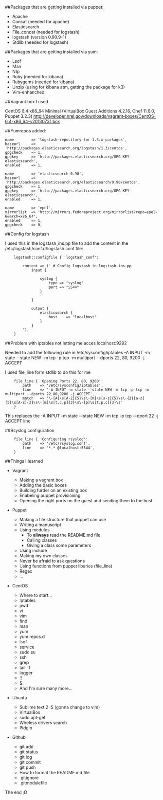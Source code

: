 ##Packages that are getting installed via puppet:

 - Apache
 - Concat 		(needed for apache)
 - Elasticsearch
 - File_concat 	(needed for logstash)
 - logstash     (version 0.90.9-1)
 - Stdlib 		(needed for logstash)

##Packages that are getting installed via yum:

 - Lsof
 - Man
 - Ntp
 - Ruby			(needed for kibana)
 - Rubygems		(needed for kibana)
 - Unzip        (using for kibana atm, getting the package for k3)
 - Vim-enhanched

 ##Vagrant box I used

 CentOS 6.4 x86_64 Minimal (VirtualBox Guest Additions 4.2.16, Chef 11.6.0, Puppet 3.2.3)
 http://developer.nrel.gov/downloads/vagrant-boxes/CentOS-6.4-x86_64-v20130731.box

##Yumrepos added:

	name 		=> 'logstash-repository-for-1.3.x-packages',
 	baseurl 	=> 'http://packages.elasticsearch.org/logstash/1.3/centos',
 	gpgcheck 	=> 1,
 	gpgkey 		=> 'http://packages.elasticsearch.org/GPG-KEY-elasticsearch',
 	enabled 	=> 1,

	name		=> 'elasticsearch-0.90',
	baseurl		=> 'http://packages.elasticsearch.org/elasticsearch/0.90/centos',
	gpgcheck	=> 1,
	gpgkey		=> 'http://packages.elasticsearch.org/GPG-KEY-elasticsearch',
	enabled		=> 1,

	name		=> 'epel',
	mirrorlist	=> 'http://mirrors.fedoraproject.org/mirrorlist?repo=epel-6&arch=x86_64',
	enabled		=> 1,
	gpgcheck	=> 0,
	
##Config for logstash 

I used this in the logstash_ins.pp file to add the content in the /etc/logstash/conf.d/logstash.conf file:

```puppet
    logstash::configfile { 'logstash_conf':

        content => (' # Config logstash in logstash_ins.pp
            input {

                syslog {
                    type => "syslog"
                    port => "5544"
                }

            }

            output {
                elasticsearch {
                    host    => "localhost"
                }
            }
        '),
    }
```

##Problem with iptables not letting me acces localhost:9292

Needed to add the following rule in /etc/sysconfig/iptables
-A INPUT -m state --state NEW -m tcp -p tcp -m multiport --dports 22, 80, 9200 -j ACCEPT

I used file_line form stdlib to do this for me

```puppet
    file_line { 'Opening Ports 22, 80, 9200':
        path    => '/etc/sysconfig/iptables',
        line    => '-A INPUT -m state --state NEW -m tcp -p tcp -m multiport --dports 22,80,9200 -j ACCEPT',
        match   => '\-[A]\s[A-Z]{5}\s\-[m]\s[a-z]{5}\s\-{2}[a-z]{5}\s[A-Z]{3}\s\-[m]\s[t,c,p]{3}\s\-[p]\s[t,p,c]{3}\s'
    }
```
This replaces the -A INPUT -m state --state NEW -m tcp -p tcp --dport 22 -j ACCEPT line

##Rsyslog configuration

```puppet
    file_line { 'Configuring rsyslog':
        path    => '/etc/rsyslog.conf',
        line    => '*.* @localhost:5544',
    }
```

##Things I learned

 - Vagrant
    - Making a vagrant box 
    - Adding the basic boxes
    - Building furder on an existing box
    - Enabeling puppet provisioning
    - Opening the right ports on the guest and sending them to the host

 - Puppet
    - Making a file structure that puppet can use
    - Writing a manuscript
    - Using modules
        - To **allways** read the README.md file 
        - Calling classes
        - Giving a class some parameters
    - Using include
    - Making my own classes
    - Never be afraid to ask questions
    - Using functions from puppet libaries (file_line)
    - Regex
    - ...

 - CentOS
    - Where to start...
    - Iptables
    - pwd
    - vi
    - vim
    - find
    - man
    - yum
    - yum.repos.d
    - lsof
    - service
    - sudo su
    - ssh
    - grep
    - tail -f
    - logger
    - !!
    - $_
    - And I'm sure many more...

 - Ubuntu
    - Sublime text 2 :S (gonna change to vim)
    - VirtualBox
    - sudo apt-get
    - Wireless drivers search
    - Pidgin

 - Github
    - git add
    - git status
    - git log
    - git commit
    - git push
    - How to format the README.md file
    - .gitignore
    - .gitmodulefile


The end ;D
